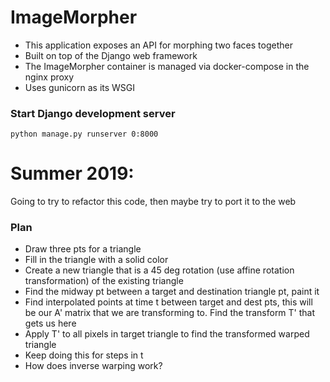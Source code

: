 # ImageMorpher
* This application exposes an API for morphing two faces together
* Built on top of the Django web framework
* The ImageMorpher container is managed via docker-compose in the nginx proxy
* Uses gunicorn as its WSGI

### Start Django development server
`python manage.py runserver 0:8000`

### 

# Summer 2019:
Going to try to refactor this code, then maybe try to port it to the web

### Plan
* Draw three pts for a triangle
* Fill in the triangle with a solid color
* Create a new triangle that is a 45 deg rotation (use affine rotation transformation) of the existing triangle
* Find the midway pt between a target and destination triangle pt, paint it
* Find interpolated points at time t between target and dest pts, this will be our A' matrix that we are transforming to.  Find the transform T' that gets us here
* Apply T' to all pixels in target triangle to find the transformed warped triangle
* Keep doing this for steps in t
* How does inverse warping work?
